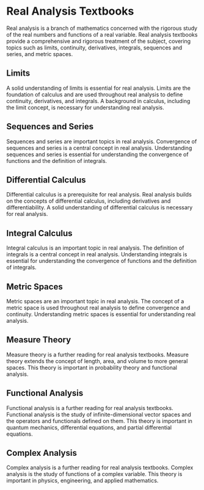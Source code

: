 # Real Analysis Textbooks

Real analysis is a branch of mathematics concerned with the rigorous study of the real numbers and functions of a real variable. Real analysis textbooks provide a comprehensive and rigorous treatment of the subject, covering topics such as limits, continuity, derivatives, integrals, sequences and series, and metric spaces.

## Limits

A solid understanding of limits is essential for real analysis. Limits are the foundation of calculus and are used throughout real analysis to define continuity, derivatives, and integrals. A background in calculus, including the limit concept, is necessary for understanding real analysis.

## Sequences and Series

Sequences and series are important topics in real analysis. Convergence of sequences and series is a central concept in real analysis. Understanding sequences and series is essential for understanding the convergence of functions and the definition of integrals.

## Differential Calculus

Differential calculus is a prerequisite for real analysis. Real analysis builds on the concepts of differential calculus, including derivatives and differentiability. A solid understanding of differential calculus is necessary for real analysis.

## Integral Calculus

Integral calculus is an important topic in real analysis. The definition of integrals is a central concept in real analysis. Understanding integrals is essential for understanding the convergence of functions and the definition of integrals.

## Metric Spaces

Metric spaces are an important topic in real analysis. The concept of a metric space is used throughout real analysis to define convergence and continuity. Understanding metric spaces is essential for understanding real analysis.

## Measure Theory

Measure theory is a further reading for real analysis textbooks. Measure theory extends the concept of length, area, and volume to more general spaces. This theory is important in probability theory and functional analysis.

## Functional Analysis

Functional analysis is a further reading for real analysis textbooks. Functional analysis is the study of infinite-dimensional vector spaces and the operators and functionals defined on them. This theory is important in quantum mechanics, differential equations, and partial differential equations.

## Complex Analysis

Complex analysis is a further reading for real analysis textbooks. Complex analysis is the study of functions of a complex variable. This theory is important in physics, engineering, and applied mathematics.
